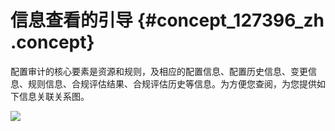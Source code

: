 # 信息查看的引导 {#concept_127396_zh .concept}

配置审计的核心要素是资源和规则，及相应的配置信息、配置历史信息、变更信息、规则信息、合规评估结果、合规评估历史等信息。为方便您查阅，为您提供如下信息关联关系图。

![](http://docs-aliyun.cn-hangzhou.oss.aliyun-inc.com/assets/pic/127396/cn_zh/1564312434750/%E9%85%8D%E7%BD%AE%E5%AE%A1%E8%AE%A1%E4%BF%A1%E6%81%AF%E6%9F%A5%E7%9C%8B.png)

